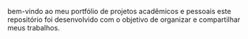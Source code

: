 bem-vindo ao meu portfólio de projetos acadêmicos e pessoais este repositório foi desenvolvido com o objetivo de organizar e compartilhar meus trabalhos.
